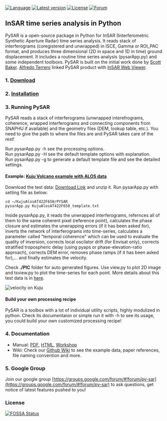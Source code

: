 [![Language](https://img.shields.io/badge/python-3-blue.svg)](https://www.python.org/)
[![Latest version](https://img.shields.io/badge/latest%20version-v1.0.0--dev-green.svg)](./docs/download.md)
[![License](https://img.shields.io/badge/license-GPL-yellow.svg)](./LICENSE)
[![Forum](https://img.shields.io/badge/forum-Google%20Group-orange.svg)](https://groups.google.com/forum/#!forum/py-sar)
       
## InSAR time series analysis in Python
   
PySAR is a open-source package in Python for InSAR (Interferometric Synthetic Aperture Radar) time series analysis. It reads stack of interferograms (coregistered and unwrapped) in ISCE, Gamma or ROI_PAC format, and produces three dimensional (2D in space and 1D in time) ground displacement. It includes a routine time series analysis (pysarApp.py) and some independent toolboxs. PySAR is built on the initial work done by [Scott Baker](https://github.com/bakerunavco). [Alfredo Terrero](https://github.com/stackTom) linked PySAR product with [InSAR Web Viewer](http://insarmaps.miami.edu).      
   

### 1. [Download](https://github.com/yunjunz/PySAR/blob/master/docs/download.md)    


### 2. [Installation](https://github.com/yunjunz/PySAR/blob/master/docs/installation.md)   
    
   
### 3. Running PySAR

PySAR reads a stack of interferograms (unwrapped interefrograms, coherence, wrapped interferograms and connecting components from SNAPHU if available) and the geometry files (DEM, lookup table, etc.). You need to give the path to where the files are and PySAR takes care of the rest!   

Run pysarApp.py -h see the processing options.   
Run pysarApp.py -H see the default template options with explanation.   
Run pysarApp.py -g to generate a default template file and see the detailed settings.   

#### Example: [Kuju Volcano example with ALOS data](https://github.com/yunjunz/PySAR/wiki/Example)   

Download the test data: [Download Link](https://miami.app.box.com/v/pysar-demo-KujuAlosAT422F650) and unzip it. Run pysarApp.py with setting file as below:   

    cd ~/KujuAlosAT422F650/PYSAR
    pysarApp.py KujuAlosAT422F650_template.txt

Inside pysarApp.py, it reads the unwrapped interferograms, refernces all of them to the same coherent pixel (reference point), calculates the phase closure and estimates the unwrapping errors (if it has been asked for), inverts the network of interferograms into time-series, calculates a parameter called "temporal coherence" which can be used to evaluate the quality of inversion, corrects local oscilator drift (for Envisat only), corrects stratified tropospheric delay (using pyaps or phase-elevation-ratio approach), corrects DEM error, removes phase ramps (if it has been asked for),... and finally estimates the velocity.   

Check **./PIC** folder for auto generated figures. Use view.py to plot 2D image and tsview.py to plot the time-series for each point. More details about this test data is in [here](https://github.com/yunjunz/PySAR/wiki/Example).    

![velocity on Kuju](https://yunjunzhang.files.wordpress.com/2018/06/vel_kujualosat422f650.jpg)
     
             
#### Build your own processing recipe   

PySAR is a toolbox with a lot of individual utility scripts, highly modulized in python. Check its documentaion or simple run it with -h to see its usage, you could build your own customized processing recipe!

   
### 4. Documentation
   
- Manual: [PDF](https://github.com/yunjunz/PySAR/blob/master/docs/Manual-0.4.0_201803.pdf), [HTML](https://github.com/yunjunz/PySAR/blob/master/docs/Manual-0.4.0_201803.html.zip), [Workshop](https://miami.box.com/v/pysar-workshop-2017-miami)     
- Wiki: Check our [Github Wiki](https://github.com/yunjunz/PySAR/wiki) to see the example data, paper references, file naming convention and more.
   
### 5. Google Group

Join our google group [https://groups.google.com/forum/#!forum/py-sar](https://groups.google.com/forum/#!forum/py-sar) to ask questions, get notice of latest features pushed to you!


### License
[![FOSSA Status](https://app.fossa.io/api/projects/git%2Bgithub.com%2Fyunjunz%2FPySAR.svg?type=large)](https://app.fossa.io/projects/git%2Bgithub.com%2Fyunjunz%2FPySAR?ref=badge_large)
